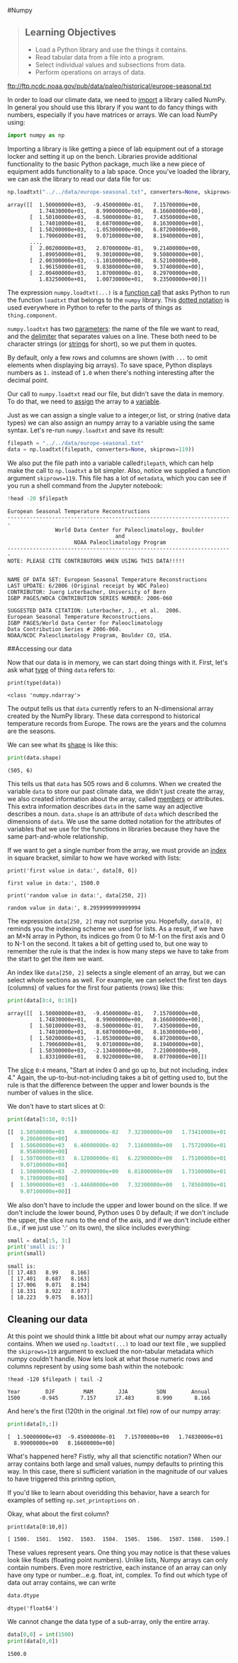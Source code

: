 #Numpy


> ## Learning Objectives
>
> *   Load a Python library and use the things it contains.
> *   Read tabular data from a file into a program.
> *   Select individual values and subsections from data.
> *   Perform operations on arrays of data.


ftp://ftp.ncdc.noaa.gov/pub/data/paleo/historical/europe-seasonal.txt

In order to load our climate data, we need to [import](reference.html#import) a library called NumPy.
In general you should use this library if you want to do fancy things with numbers, especially if you have matrices or arrays.
We can load NumPy using:

```python
import numpy as np
```

Importing a library is like getting a piece of lab equipment out of a storage locker and setting it up on the bench. Libraries provide additional functionality to the basic Python package, much like a new piece of equipment adds functionality to a lab space. Once you've loaded the library, we can ask the library to read our data file for us:

```python
np.loadtxt("../../data/europe-seasonal.txt", converters=None, skiprows=119)
```
```
array([[  1.50000000e+03,  -9.45000000e-01,   7.15700000e+00,
          1.74830000e+01,   8.99000000e+00,   8.16600000e+00],
       [  1.50100000e+03,  -8.50000000e-01,   7.43500000e+00,
          1.74010000e+01,   8.68700000e+00,   8.16300000e+00],
       [  1.50200000e+03,  -1.05300000e+00,   6.87200000e+00,
          1.79060000e+01,   9.07100000e+00,   8.19400000e+00],
       ..., 
       [  2.00200000e+03,   2.07000000e-01,   9.21400000e+00,
          1.89050000e+01,   9.30100000e+00,   9.50800000e+00],
       [  2.00300000e+03,  -1.10100000e+00,   8.52100000e+00,
          1.96150000e+01,   9.83800000e+00,   9.37400000e+00],
       [  2.00400000e+03,   1.87000000e-01,   8.29700000e+00,
          1.83250000e+01,   1.00730000e+01,   9.23500000e+00]])
```

The expression `numpy.loadtxt(...)` is a [function call](reference.html#function-call) that asks Python to run the function `loadtxt` that belongs to the `numpy` library.
This [dotted notation](reference.html#dotted-notation) is used everywhere in Python to refer to the parts of things as `thing.component`.

`numpy.loadtxt` has two [parameters](reference.html#parameter):
the name of the file we want to read, and the [delimiter](reference.html#delimiter) that separates values on a line. These both need to be character strings (or [strings](reference.html#string) for short), so we put them in quotes.

By default, only a few rows and columns are shown (with `...` to omit elements when displaying big arrays). To save space, Python displays numbers as `1.` instead of `1.0` when there's nothing interesting after the decimal point.

Our call to `numpy.loadtxt` read our file, but didn't save the data in memory. To do that, we need to [assign](reference.html#assignment) the array to a [variable](reference.html#variable).

Just as we can assign a single value to a integer,or list, or string (native data types) we can also assign an numpy array 
to a variable using the same syntax.  Let's re-run `numpy.loadtxt` and save its result:

```python
filepath = "../../data/europe-seasonal.txt"
data = np.loadtxt(filepath, converters=None, skiprows=119))
```

We also put the file path into a variable called`filepath`, which can help make the call to `np.loadtxt` a bit simpler. Also, notice we supplied a function argument `skiprows=119`. This file has a lot of `metadata`, which you can see if you run a shell command from the Jupyter notebook:

```python
!head -20 $filepath
```
```
European Seasonal Temperature Reconstructions
-----------------------------------------------------------------------
               World Data Center for Paleoclimatology, Boulder
                                  and
                     NOAA Paleoclimatology Program
-----------------------------------------------------------------------
NOTE: PLEASE CITE CONTRIBUTORS WHEN USING THIS DATA!!!!!


NAME OF DATA SET: European Seasonal Temperature Reconstructions
LAST UPDATE: 6/2006 (Original receipt by WDC Paleo)
CONTRIBUTOR: Juerg Luterbacher, University of Bern
IGBP PAGES/WDCA CONTRIBUTION SERIES NUMBER: 2006-060

SUGGESTED DATA CITATION: Luterbacher, J., et al.  2006. 
European Seasonal Temperature Reconstructions.
IGBP PAGES/World Data Center for Paleoclimatology 
Data Contribution Series # 2006-060.
NOAA/NCDC Paleoclimatology Program, Boulder CO, USA.

```
##Accessing our data

Now that our data is in memory,
we can start doing things with it.
First,
let's ask what [type](reference.html#type) of thing `data` refers to:

~~~ {.python}
print(type(data))
~~~
~~~ {.output}
<class 'numpy.ndarray'>
~~~

The output tells us that `data` currently refers to an N-dimensional array created by the NumPy library. These data correspond to historical temperature records from Europe. The rows are the years and the columns are the seasons.

We can see what its [shape](reference.html#shape) is like this:

```python
print(data.shape)
```
```
(505, 6)
```

This tells us that `data` has 505 rows and 6 columns. When we created the variable `data` to store our past climate data, we didn't just create the array, we also created information about the array, called [members](reference.html#member) or attributes. This extra information describes `data` in the same way an adjective describes a noun. `data.shape` is an attribute  of `data` which described the dimensions of `data`. We use the same dotted notation for the attributes of variables that we use for the functions in libraries because they have the same part-and-whole relationship.

If we want to get a single number from the array,
we must provide an [index](reference.html#index) in square bracket, similar to how we have worked with lists:

~~~ {.python}
print('first value in data:', data[0, 0])
~~~
~~~ {.output}
first value in data:', 1500.0
~~~

~~~ {.python}
print('random value in data:', data[250, 2])
~~~
~~~ {.output}
random value in data:', 8.2959999999999994
~~~

The expression `data[250, 2]` may not surprise you. Hopefully, `data[0, 0]` reminds you the indexing scheme we used for lists.
As a result, if we have an M&times;N array in Python, its indices go from 0 to M-1 on the first axis and 0 to N-1 on the second. It takes a bit of getting used to, but one way to remember the rule is that the index is how many steps we have to take from the start to get the item we want.


An index like `data[250, 2]` selects a single element of an array, but we can select whole sections as well. For example, we can select the first ten days (columns) of values for the first four patients (rows) like this:

```python
print(data[0:4, 0:10])
```
```
array([[  1.50000000e+03,  -9.45000000e-01,   7.15700000e+00,
          1.74830000e+01,   8.99000000e+00,   8.16600000e+00],
       [  1.50100000e+03,  -8.50000000e-01,   7.43500000e+00,
          1.74010000e+01,   8.68700000e+00,   8.16300000e+00],
       [  1.50200000e+03,  -1.05300000e+00,   6.87200000e+00,
          1.79060000e+01,   9.07100000e+00,   8.19400000e+00],
       [  1.50300000e+03,  -2.13400000e+00,   7.21000000e+00,
          1.83310000e+01,   8.92200000e+00,   8.07700000e+00]])
```

The [slice](reference.html#slice) `0:4` means, "Start at index 0 and go up to, but not including, index 4." Again, the up-to-but-not-including takes a bit of getting used to, but the rule is that the difference between the upper and lower bounds is the number of values in the slice.

We don't have to start slices at 0:

```python
print(data[5:10, 0:5])
```
```python
[[  1.50500000e+03   4.80000000e-02   7.32300000e+00   1.73410000e+01
    9.28600000e+00]
 [  1.50600000e+03   6.40000000e-02   7.11600000e+00   1.75720000e+01
    8.95800000e+00]
 [  1.50700000e+03   6.12000000e-01   6.22900000e+00   1.75100000e+01
    9.07100000e+00]
 [  1.50800000e+03  -2.09900000e+00   6.81800000e+00   1.73100000e+01
    9.17800000e+00]
 [  1.50900000e+03  -1.44600000e+00   7.32300000e+00   1.78560000e+01
    9.07100000e+00]]
```

We also don't have to include the upper and lower bound on the slice. If we don't include the lower bound, Python uses 0 by default; if we don't include the upper, the slice runs to the end of the axis, and if we don't include either (i.e., if we just use ':' on its own),
the slice includes everything:

```python
small = data[:5, 3:]
print('small is:')
print(small)
```
```
small is:
[[ 17.483   8.99    8.166]
 [ 17.401   8.687   8.163]
 [ 17.906   9.071   8.194]
 [ 18.331   8.922   8.077]
 [ 18.223   9.075   8.163]]
``` 
 
 ## Cleaning our data
 
 At this point we should think a little bit about what our numpy array actually contains. When we used `np.loadtxt(...)` to load our text file , we supplied the `skiprows=119` argument to exclued the non-tabular metadata which numpy couldn't handle. Now lets look at what those numeric rows and columns represent by using some bash within the notebook:
 
 ```
 !head -120 $filepath | tail -2
 ```
 ```
 Year        DJF         MAM        JJA         SON        Annual
1500      -0.945       7.157      17.483       8.990       8.166
 ```
 And here's the first (120th in the original .txt file) row of our numpy array:
 
 ```python
 print(data[0,:])
 ```
 ```
 [  1.50000000e+03  -9.45000000e-01   7.15700000e+00   1.74830000e+01
   8.99000000e+00   8.16600000e+00]
   ```
   
 What's happened here? Fistly, why all that scienctific notation? When our array contains both large and small values, numpy defaults to printing this way. In this case, there si sufficient variation in the magnitude of our values to have triggered this prinitng option,
 
 If you'd like to learn about overidding this behavior, have a search for examples of setting `np.set_printoptions` on [](http://stackoverflow.com/).


Okay, what about the first column? 

```print
print(data[0:10,0])
```
```
[ 1500.  1501.  1502.  1503.  1504.  1505.  1506.  1507. 1508.  1509.]
```
These values represent years. One thing you may notice is that these values look like floats (floating point numbers). Unlike lists, Numpy arrays can only contain numbers. Even more restrictive, each instance of an array can only have ony type or number...e.g. float, int, complex. To find out which type of data out array contains, we can write
 
```python
data.dtype
```
```
dtype('float64')
```
We cannot change the data type of a sub-array, only the entire array.

```python
data[0,0] = int(1500)
print(data[0,0])
``` 
```
1500.0
```
 
 
 
